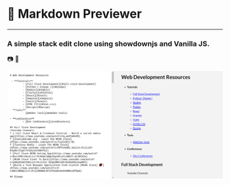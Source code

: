 # 🦄 Markdown Previewer

------

### A simple stack edit clone using showdownjs and Vanilla JS.

📷 🥃

![screenshot](./images/shot.png)
